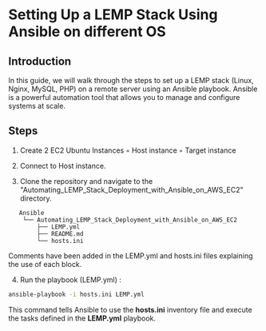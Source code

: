 # Setting Up a LEMP Stack Using Ansible on different OS
## Introduction
In this guide, we will walk through the steps to set up a LEMP stack (Linux, Nginx, MySQL, PHP) on a remote server using an Ansible playbook. Ansible is a powerful automation tool that allows you to manage and configure systems at scale.

## Steps
1. Create 2 EC2 Ubuntu Instances
   ◦ Host instance
   ◦ Target instance

2. Connect to Host instance.
3. Clone the repository and navigate to the "Automating_LEMP_Stack_Deployment_with_Ansible_on_AWS_EC2" directory.

```plaintext
   Ansible
    └── Automating_LEMP_Stack_Deployment_with_Ansible_on_AWS_EC2
        ├── LEMP.yml
        ├── README.md
        └── hosts.ini
```
Comments have been added in the LEMP.yml and hosts.ini files explaining the use of each block.

4. Run the playbook (LEMP.yml) : 
```bash
ansible-playbook -i hosts.ini LEMP.yml
```
This command tells Ansible to use the **hosts.ini** inventory file and execute the tasks defined in the **LEMP.yml** playbook.
